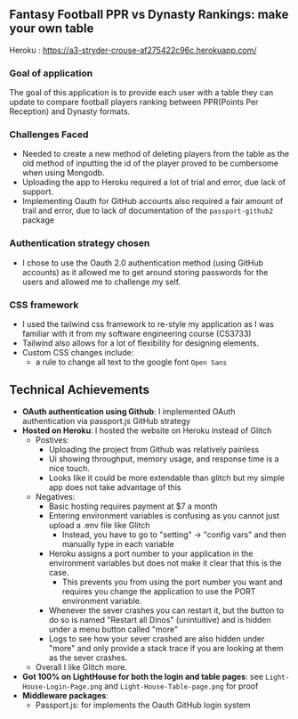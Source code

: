 ## Fantasy Football PPR vs Dynasty Rankings: make your own table

Heroku : https://a3-stryder-crouse-af275422c96c.herokuapp.com/


### Goal of application
The goal of this application is to provide each user with a table they can update to compare football players ranking between PPR(Points Per Reception) and Dynasty formats.

### Challenges Faced
- Needed to create a new method of deleting players from the table as the old method of inputting the id of the player proved to be cumbersome when using Mongodb.
- Uploading the app to Heroku required a lot of trial and error, due lack of support.
- Implementing Oauth for GitHub accounts also required a fair amount of trail and error, due to lack of documentation of the `passport-github2` package
### Authentication strategy chosen
- I chose to use the Oauth 2.0 authentication method (using GitHub accounts) as it allowed me to get around storing passwords for the users and allowed me to challenge my self.
### CSS framework
- I used the tailwind css framework to re-style my application as I was familiar with it from my software engineering course (CS3733)
- Tailwind also allows for a lot of flexibility for designing elements.
- Custom CSS changes include:
  - a rule to change all text to the google font `Open Sans`

## Technical Achievements
- **OAuth authentication using Github**: I implemented OAuth authentication via passport.js GitHub strategy
- **Hosted on Heroku**: I hosted the website on Heroku instead of Glitch
  - Postives:
    - Uploading the project from Github was relatively painless
    - Ui showing throughput, memory usage, and response time is a nice touch.
    - Looks like it could be more extendable than glitch but my simple app does not take advantage of this
  - Negatives:
    - Basic hosting requires payment at $7 a month
    - Entering environment variables is confusing as you cannot just upload a .env file like Glitch
      - Instead, you have to go to "setting" -> "config vars" and then manually type in each variable
    - Heroku assigns a port number to your application in the environment variables but does not make it clear that this is the case.
      - This prevents you from using the port number you want and requires you change the application to use the PORT environment variable.
    - Whenever the sever crashes you can restart it, but the button to do so is named "Restart all Dinos" (unintuitive) and is hidden under a menu button called "more"
    - Logs to see how your sever crashed are also hidden under "more" and only provide a stack trace if you are looking at them as the sever crashes.
  - Overall I like Glitch more.
- **Got 100% on LightHouse for both the login and table pages**: see `Light-House-Login-Page.png` and `Light-House-Table-page.png` for proof
- **Middleware packages**: 
  - Passport.js: for implements the Oauth GitHub login system
